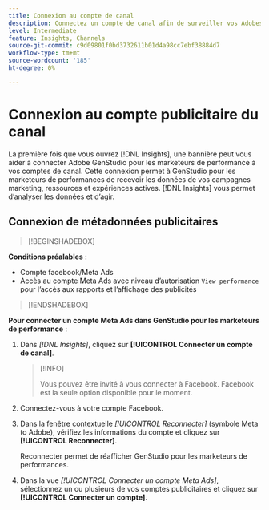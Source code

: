 ```yaml
---
title: Connexion au compte de canal
description: Connectez un compte de canal afin de surveiller vos Adobes GenStudio pour les campagnes marketing et les performances des ressources des marketeurs de performance.
level: Intermediate
feature: Insights, Channels
source-git-commit: c9d09801f0bd3732611b01d4a98cc7ebf38884d7
workflow-type: tm+mt
source-wordcount: '185'
ht-degree: 0%

---
```



# Connexion au compte publicitaire du canal

La première fois que vous ouvrez [!DNL Insights], une bannière peut vous aider à connecter Adobe GenStudio pour les marketeurs de performance à vos comptes de canal. Cette connexion permet à GenStudio pour les marketeurs de performances de recevoir les données de vos campagnes marketing, ressources et expériences actives. [!DNL Insights] vous permet d’analyser les données et d’agir.
<!-- May need some assurance here that their data is safe. -->

## Connexion de métadonnées publicitaires

>[!BEGINSHADEBOX]

**Conditions préalables** :

- Compte facebook/Meta Ads
- Accès au compte Meta Ads avec niveau d’autorisation `View performance` pour l’accès aux rapports et l’affichage des publicités

>[!ENDSHADEBOX]

**Pour connecter un compte Meta Ads dans GenStudio pour les marketeurs de performance** :

1. Dans _[!DNL Insights]_, cliquez sur **[!UICONTROL Connecter un compte de canal]**.

   >[!INFO]
   >
   >Vous pouvez être invité à vous connecter à Facebook. Facebook est la seule option disponible pour le moment.

1. Connectez-vous à votre compte Facebook.

1. Dans la fenêtre contextuelle _[!UICONTROL Reconnecter]_ (symbole Meta to Adobe), vérifiez les informations du compte et cliquez sur **[!UICONTROL Reconnecter]**.

   Reconnecter permet de réafficher GenStudio pour les marketeurs de performances.

1. Dans la vue _[!UICONTROL Connecter un compte Meta Ads]_, sélectionnez un ou plusieurs de vos comptes publicitaires et cliquez sur **[!UICONTROL Connecter un compte]**.
<!--
>[!INFO]
>
>You may receive an error if you previously enrolled the channel account with GenStudio for Performance Marketers.

The new user experience shows a banner to connect an account. There is not option to connect yet after you have one connection.
-->
